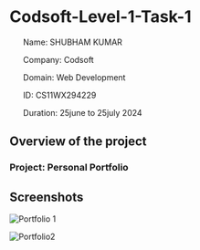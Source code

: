 # Codsoft-Level-1-Task-1


<ul>Name: SHUBHAM KUMAR</ul>
<ul>Company: Codsoft</ul>
<ul>Domain: Web Development</ul>
<ul>ID: CS11WX294229</ul>
<ul>Duration: 25june to 25july 2024</ul>

<h2>Overview of the project</h2>
<h3>Project: Personal Portfolio</h3>


<h2>Screenshots</h2>

![Portfolio 1](https://github.com/user-attachments/assets/512292b8-f6af-46c6-8d6b-bef0a8078039)


![Portfolio2](https://github.com/user-attachments/assets/5de523bc-edd8-40e8-8be3-122b544ec421)

